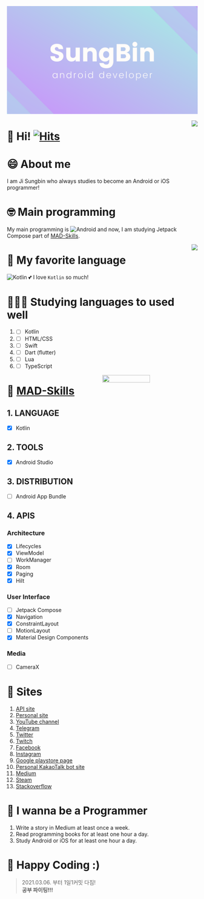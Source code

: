 [![banner](SungBin.png)](https://github.com/jisungbin/fashion-guide)

<img align="right" src="https://github-readme-stats.vercel.app/api?username=jisungbin&show_icons=true" />

# 👋 Hi! [![Hits](https://hits.seeyoufarm.com/api/count/incr/badge.svg?url=https%3A%2F%2Fgithub.com%2Fjisungbin%2Fjisungbin&count_bg=%2396D667&title_bg=%23555555&icon=ghostery.svg&icon_color=%23FFFFFF&title=see+my+profile&edge_flat=false)](https://hits.seeyoufarm.com)

# 😄 About me
I am Ji Sungbin who always studies to become an Android or iOS programmer!

# 🤓 Main programming
My main programming is ![Android](https://img.shields.io/badge/-Android-00c717?style=for-the-badge&logo=android&logoColor=fff) and now, I am studying Jetpack Compose part of [MAD-Skills](https://developer.android.com/modern-android-development).

<img align="right" src="https://github-readme-stats.vercel.app/api/top-langs/?username=jisungbin&layout=compact&hide=python,css" />

# 🥰 My favorite language
![Kotlin](https://img.shields.io/badge/-Kotlin-0095d5?style=for-the-badge&logo=kotlin&logoColor=fff) 💕 I love `Kotlin` so much!

# 👨🏻‍💻 Studying languages to used well
1. - [ ] Kotlin
2. - [ ] HTML/CSS
3. - [ ] Swift
4. - [ ] Dart (flutter)
5. - [ ] Lua
6. - [ ] TypeScript

<img align="right" src="https://wakatime.com/share/@jisungbin/837b5c9e-8147-4a34-acd7-2292b3a33978.png" height="50%" width="50%" />

# 🤪 [MAD-Skills](https://developer.android.com/modern-android-development)
## 1. LANGUAGE
- [x] Kotlin

## 2. TOOLS
- [x] Android Studio

## 3. DISTRIBUTION
- [ ] Android App Bundle

## 4. APIS
### Architecture
- [x] Lifecycles
- [x] ViewModel
- [ ] WorkManager
- [x] Room
- [x] Paging
- [x] Hilt

### User Interface
- [ ] Jetpack Compose
- [x] Navigation
- [x] ConstraintLayout
- [ ] MotionLayout
- [x] Material Design Components

### Media
- [ ] CameraX

# 🔗 Sites
1. [API site](https://sungbin.me)
2. [Personal site](https://sungb.in)
3. [YouTube channel](https://www.youtube.com/channel/UChubzljAKmAZQ65VFyR7cYA)
4. [Telegram](https://t.me/sungbin5304)
5. [Twitter](https://twitter.com/sungbin_dev)
6. [Twitch](https://www.twitch.tv/sungbin5304)
7. [Facebook](https://www.facebook.com/profile.php?id=100013373946772)
8. [Instagram](https://www.instagram.com/sungbin__5304)
9. [Google playstore page](https://play.google.com/store/apps/dev?id=5527691348431041833)
10. [Personal KakaoTalk bot site](https://zmobot.xyz)
11. [Medium](https://jisungbin.medium.com)
12. [Steam](https://steamcommunity.com/id/sungbin5304/)
13. [Stackoverflow](https://stackoverflow.com/users/14299073/jisungbin?tab=profile)

# 🙏 I wanna be a Programmer
1. Write a story in Medium at least once a week.
2. Read programming books for at least one hour a day.
3. Study Android or iOS for at least one hour a day.

# 🤗 Happy Coding :)
> 2021.03.06. 부터 1일1커밋 다짐!<br/>
> **공부 파이팅!!!**
